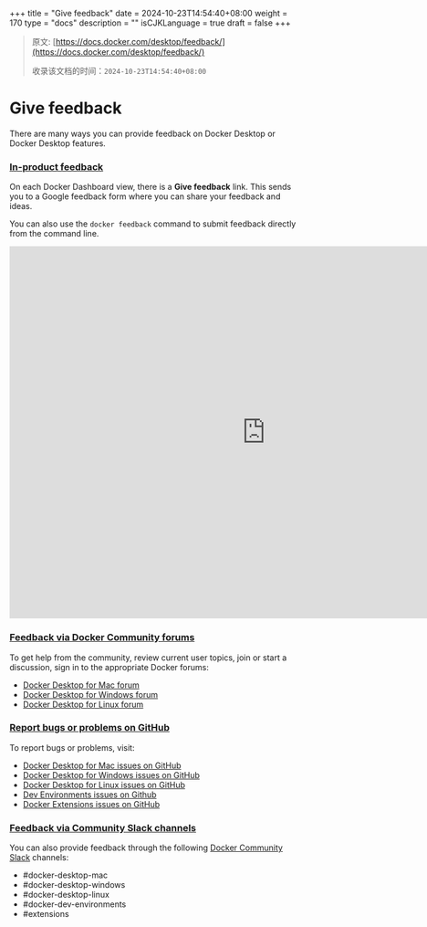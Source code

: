+++
title = "Give feedback"
date = 2024-10-23T14:54:40+08:00
weight = 170
type = "docs"
description = ""
isCJKLanguage = true
draft = false
+++

> 原文: [https://docs.docker.com/desktop/feedback/](https://docs.docker.com/desktop/feedback/)
>
> 收录该文档的时间：`2024-10-23T14:54:40+08:00`

# Give feedback

There are many ways you can provide feedback on Docker Desktop or Docker Desktop features.

### [In-product feedback](https://docs.docker.com/desktop/feedback/#in-product-feedback)

On each Docker Dashboard view, there is a **Give feedback** link. This sends you to a Google feedback form where you can share your feedback and ideas.

You can also use the `docker feedback` command to submit feedback directly from the command line.

<iframe src="https://asciinema.org/a/KkC0fFrhV8nAzvXUGqay06UXx/iframe?" id="asciicast-iframe-KkC0fFrhV8nAzvXUGqay06UXx" name="asciicast-iframe-KkC0fFrhV8nAzvXUGqay06UXx" scrolling="no" allowfullscreen="true" title="Terminal session recording" style="--tw-border-spacing-x: 0; --tw-border-spacing-y: 0; --tw-translate-x: 0; --tw-translate-y: 0; --tw-rotate: 0; --tw-skew-x: 0; --tw-skew-y: 0; --tw-scale-x: 1; --tw-scale-y: 1; --tw-pan-x: ; --tw-pan-y: ; --tw-pinch-zoom: ; --tw-scroll-snap-strictness: proximity; --tw-gradient-from-position: ; --tw-gradient-via-position: ; --tw-gradient-to-position: ; --tw-ordinal: ; --tw-slashed-zero: ; --tw-numeric-figure: ; --tw-numeric-spacing: ; --tw-numeric-fraction: ; --tw-ring-inset: ; --tw-ring-offset-width: 0px; --tw-ring-offset-color: #fff; --tw-ring-color: rgb(59 130 246 / 0.5); --tw-ring-offset-shadow: 0 0 #0000; --tw-ring-shadow: 0 0 #0000; --tw-shadow: 0 0 #0000; --tw-shadow-colored: 0 0 #0000; --tw-blur: ; --tw-brightness: ; --tw-contrast: ; --tw-grayscale: ; --tw-hue-rotate: ; --tw-invert: ; --tw-saturate: ; --tw-sepia: ; --tw-drop-shadow: ; --tw-backdrop-blur: ; --tw-backdrop-brightness: ; --tw-backdrop-contrast: ; --tw-backdrop-grayscale: ; --tw-backdrop-hue-rotate: ; --tw-backdrop-invert: ; --tw-backdrop-opacity: ; --tw-backdrop-saturate: ; --tw-backdrop-sepia: ; --tw-contain-size: ; --tw-contain-layout: ; --tw-contain-paint: ; --tw-contain-style: ; box-sizing: border-box; border: 0px; display: inline-block; vertical-align: middle; overflow: hidden; margin: 0px; width: 895.996px; visibility: visible; height: 652px;"></iframe>

### [Feedback via Docker Community forums](https://docs.docker.com/desktop/feedback/#feedback-via-docker-community-forums)

To get help from the community, review current user topics, join or start a discussion, sign in to the appropriate Docker forums:

- [Docker Desktop for Mac forum](https://forums.docker.com/c/docker-for-mac)
- [Docker Desktop for Windows forum](https://forums.docker.com/c/docker-for-windows)
- [Docker Desktop for Linux forum](https://forums.docker.com/c/docker-desktop-for-linux/60)

### [Report bugs or problems on GitHub](https://docs.docker.com/desktop/feedback/#report-bugs-or-problems-on-github)

To report bugs or problems, visit:

- [Docker Desktop for Mac issues on GitHub](https://github.com/docker/for-mac/issues)
- [Docker Desktop for Windows issues on GitHub](https://github.com/docker/for-win/issues)
- [Docker Desktop for Linux issues on GitHub](https://github.com/docker/desktop-linux/issues)
- [Dev Environments issues on Github](https://github.com/docker/dev-environments/issues)
- [Docker Extensions issues on GitHub](https://github.com/docker/extensions-sdk/issues)

### [Feedback via Community Slack channels](https://docs.docker.com/desktop/feedback/#feedback-via-community-slack-channels)

You can also provide feedback through the following [Docker Community Slack](https://dockr.ly/comm-slack) channels:

- \#docker-desktop-mac
- \#docker-desktop-windows
- \#docker-desktop-linux
- \#docker-dev-environments
- \#extensions
